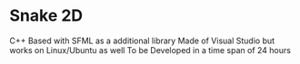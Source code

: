 # Snake 2D
C++  Based with SFML as a additional library 
Made of Visual Studio but works on Linux/Ubuntu as well
To be Developed in a time span of 24 hours
